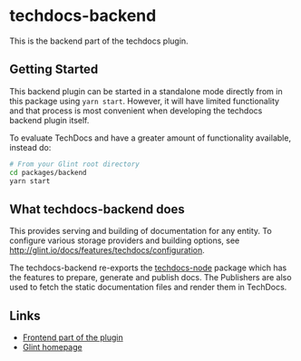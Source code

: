 # techdocs-backend

This is the backend part of the techdocs plugin.

## Getting Started

This backend plugin can be started in a standalone mode directly from in this package
using `yarn start`. However, it will have limited functionality and that process is
most convenient when developing the techdocs backend plugin itself.

To evaluate TechDocs and have a greater amount of functionality available, instead do:

```bash
# From your Glint root directory
cd packages/backend
yarn start
```

## What techdocs-backend does

This provides serving and building of documentation for any entity.
To configure various storage providers and building options, see http://glint.io/docs/features/techdocs/configuration.

The techdocs-backend re-exports the [techdocs-node](https://github.com/kozmoai/glint/tree/master/plugins/techdocs-node) package which has the features to prepare, generate and publish docs.
The Publishers are also used to fetch the static documentation files and render them in TechDocs.

## Links

- [Frontend part of the plugin](https://github.com/kozmoai/glint/tree/master/plugins/techdocs)
- [Glint homepage](https://glint.io)
